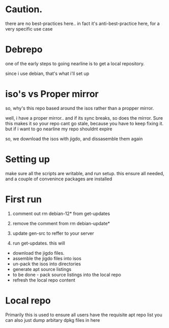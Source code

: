 # Caution.
there are no best-practices here..
in fact it's anti-best-practice here, for a very specific use case

# Debrepo
one of the early steps to going nearline is to get a local repository.

since i use debian, that's what i'll set up

# iso's vs Proper mirror
so, why's this repo based around the isos rather than a propper mirror.

well, i have a proper mirror.. and if its sync breaks, so does the mirror. 
Sure this makes it so your repo cant go stale, because you have to keep fixing it. but if i want to go nearline my repo shouldnt expire

so, we download the isos with jigdo, and dissasemble them again

# Setting up
make sure all the scripts are writable, and run setup. this ensure all needed, and a couple of convenince packages are installed

# First run
1. comment out rm debian-12* from get-updates
2. remove the comment from rm debian-update*
3. update gen-src to reffer to your server

4. run get-updates.
this will
- download the jigdo files.
- assemble the jigdo files into isos
- un-pack the isos into directories
- generate apt source listings
- to be done - pack source listings into the local repo
- refresh the local repo content

# Local repo
Primarily this is used to ensure all users have the requisite apt repo list
you can also just dump arbitary dpkg files in here


